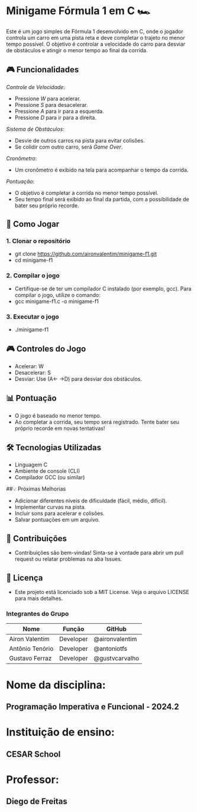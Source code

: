# Minigame Fórmula 1 em C 🏎

Este é um jogo simples de Fórmula 1 desenvolvido em C, onde o jogador controla um carro em uma pista reta e deve completar o trajeto no menor tempo possível. O objetivo é controlar a velocidade do carro para desviar de obstáculos e atingir o menor tempo ao final da corrida.

## 🎮 Funcionalidades

*Controle de Velocidade*: 
  - Pressione *W* para acelerar.
  - Pressione *S* para desacelerar.
  - Pressione *A* para ir para a esquerda.
  - Pressione *D* para ir para a direita.

*Sistema de Obstáculos*:
  - Desvie de outros carros na pista para evitar colisões.
  - Se colidir com outro carro, será *Game Over*.

*Cronômetro*:
  - Um cronômetro é exibido na tela para acompanhar o tempo da corrida.

*Pontuação*:
  - O objetivo é completar a corrida no menor tempo possível.
  - Seu tempo final será exibido ao final da partida, com a possibilidade de bater seu próprio recorde.

## 🚀 Como Jogar

### 1. Clonar o repositório
- git clone https://github.com/aironvalentim/minigame-f1.git
- cd minigame-f1
  
### 2. Compilar o jogo
- Certifique-se de ter um compilador C instalado (por exemplo, gcc). Para compilar o jogo, utilize o comando:
- gcc minigame-f1.c -o minigame-f1

### 3. Executar o jogo
- ./minigame-f1

## 🎮 Controles do Jogo
- Acelerar: W
- Desacelerar: S
- Desviar: Use  (A← →D) para desviar dos obstáculos.

## 📊 Pontuação
- O jogo é baseado no menor tempo.
- Ao completar a corrida, seu tempo será registrado. Tente bater seu próprio recorde em novas tentativas!

## 🛠 Tecnologias Utilizadas
- Linguagem C
- Ambiente de console (CLI)
- Compilador GCC (ou similar)

##💡 Próximas Melhorias
- Adicionar diferentes níveis de dificuldade (fácil, médio, difícil).
- Implementar curvas na pista.
- Incluir sons para acelerar e colisões.
- Salvar pontuações em um arquivo.

## 🤝 Contribuições
- Contribuições são bem-vindas! Sinta-se à vontade para abrir um pull request ou relatar problemas na aba Issues.

## 📄 Licença
- Este projeto está licenciado sob a MIT License. Veja o arquivo LICENSE para mais detalhes.

### Integrantes do Grupo

| Nome               | Função             | GitHub             |
|--------------------|--------------------|--------------------|
| Airon Valentim     | Developer          | @aironvalentim     |
| Antônio Tenório    | Developer          | @antoniotfs        |
| Gustavo Ferraz     | Developer          | @gustvcarvalho     |

# Nome da disciplina: 
## Programação Imperativa e Funcional - 2024.2
# Instituição de ensino: 
## CESAR School
# Professor:
## Diego de Freitas

